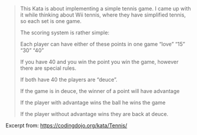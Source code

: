 > This Kata is about implementing a simple tennis game. I came up with it while thinking about Wii tennis, where they have simplified tennis, so each set is one game.
>
> The scoring system is rather simple:
>
> Each player can have either of these points in one game “love” “15” “30” “40”
>
> If you have 40 and you win the point you win the game, however there are special rules.
>
> If both have 40 the players are “deuce”.
> 
> If the game is in deuce, the winner of a point will have advantage
> 
> If the player with advantage wins the ball he wins the game
> 
> If the player without advantage wins they are back at deuce.

Excerpt from: https://codingdojo.org/kata/Tennis/
